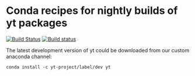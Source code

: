 # Conda recipes for nightly builds of yt packages
[![Build Status](https://travis-ci.org/yt-project/conda-dev.svg?branch=master)](https://travis-ci.org/yt-project/conda-dev)
[![Build status](https://ci.appveyor.com/api/projects/status/3plsrf8wvnc87vi9/branch/master?svg=true)](https://ci.appveyor.com/project/qobilidop/conda-dev/branch/master)

The latest development version of yt could be downloaded from our custom anaconda channel:
```
conda install -c yt-project/label/dev yt
```
